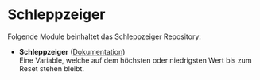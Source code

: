 # Schleppzeiger

Folgende Module beinhaltet das Schleppzeiger Repository:

- __Schleppzeiger__ ([Dokumentation](Schleppzeiger))  
	Eine Variable, welche auf dem höchsten oder niedrigsten Wert bis zum Reset stehen bleibt.
